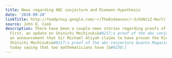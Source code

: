 ```yaml
---
title: News regarding ABC conjecture and Riemann Hypothesis
date: '2018-09-20'
linkTitle: http://feedproxy.google.com/~r/TheEndeavour/~3/GkNtiZ-RwrY/
source: John D. Cook
description: There have been a couple news stories regarding proofs of major theorems.
  First, an update on Shinichi Mochizuki&#8217;s proof of the abc conjecture, then
  an announcement that Sir Michael Atiyah claims to have proven the Riemann hypothesis.
  Shinichi Mochizuki&#8217;s proof of the abc conjecture Quanta Magazine has a story
  today saying that two mathematicians have [&#8230;]
---
```

